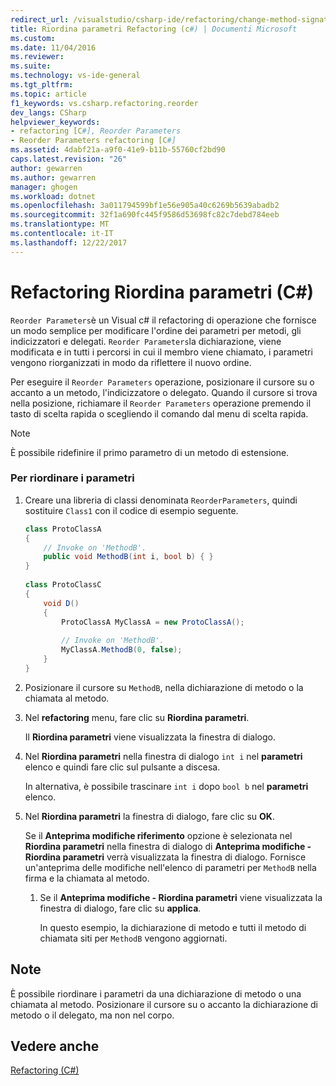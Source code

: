 ```yaml
---
redirect_url: /visualstudio/csharp-ide/refactoring/change-method-signature
title: Riordina parametri Refactoring (c#) | Documenti Microsoft
ms.custom: 
ms.date: 11/04/2016
ms.reviewer: 
ms.suite: 
ms.technology: vs-ide-general
ms.tgt_pltfrm: 
ms.topic: article
f1_keywords: vs.csharp.refactoring.reorder
dev_langs: CSharp
helpviewer_keywords:
- refactoring [C#], Reorder Parameters
- Reorder Parameters refactoring [C#]
ms.assetid: 4dabf21a-a9f0-41e9-b11b-55760cf2bd90
caps.latest.revision: "26"
author: gewarren
ms.author: gewarren
manager: ghogen
ms.workload: dotnet
ms.openlocfilehash: 3a011794599bf1e56e905a40c6269b5639abadb2
ms.sourcegitcommit: 32f1a690fc445f9586d53698fc82c7debd784eeb
ms.translationtype: MT
ms.contentlocale: it-IT
ms.lasthandoff: 12/22/2017
---
```

# <a name="reorder-parameters-refactoring-c"></a>Refactoring Riordina parametri (C#)
`Reorder Parameters`è un Visual c# il refactoring di operazione che fornisce un modo semplice per modificare l'ordine dei parametri per metodi, gli indicizzatori e delegati. `Reorder Parameters`la dichiarazione, viene modificata e in tutti i percorsi in cui il membro viene chiamato, i parametri vengono riorganizzati in modo da riflettere il nuovo ordine.  
  
 Per eseguire il `Reorder Parameters` operazione, posizionare il cursore su o accanto a un metodo, l'indicizzatore o delegato. Quando il cursore si trova nella posizione, richiamare il `Reorder Parameters` operazione premendo il tasto di scelta rapida o scegliendo il comando dal menu di scelta rapida.  
  
> [!NOTE]
>  È possibile ridefinire il primo parametro di un metodo di estensione.  
  
### <a name="to-reorder-parameters"></a>Per riordinare i parametri  
  
1.  Creare una libreria di classi denominata `ReorderParameters`, quindi sostituire `Class1` con il codice di esempio seguente.  
  
    ```csharp  
    class ProtoClassA  
    {  
        // Invoke on 'MethodB'.  
        public void MethodB(int i, bool b) { }  
    }  
  
    class ProtoClassC  
    {  
        void D()  
        {  
            ProtoClassA MyClassA = new ProtoClassA();  
  
            // Invoke on 'MethodB'.  
            MyClassA.MethodB(0, false);  
        }  
    }  
    ```  
  
2.  Posizionare il cursore su `MethodB`, nella dichiarazione di metodo o la chiamata al metodo.  
  
3.  Nel **refactoring** menu, fare clic su **Riordina parametri**.  
  
     Il **Riordina parametri** viene visualizzata la finestra di dialogo.  
  
4.  Nel **Riordina parametri** nella finestra di dialogo `int i` nel **parametri** elenco e quindi fare clic sul pulsante a discesa.  
  
     In alternativa, è possibile trascinare `int i` dopo `bool b` nel **parametri** elenco.  
  
5.  Nel **Riordina parametri** la finestra di dialogo, fare clic su **OK**.  
  
     Se il **Anteprima modifiche riferimento** opzione è selezionata nel **Riordina parametri** nella finestra di dialogo di **Anteprima modifiche - Riordina parametri** verrà visualizzata la finestra di dialogo. Fornisce un'anteprima delle modifiche nell'elenco di parametri per `MethodB` nella firma e la chiamata al metodo.  
  
    1.  Se il **Anteprima modifiche - Riordina parametri** viene visualizzata la finestra di dialogo, fare clic su **applica**.  
  
         In questo esempio, la dichiarazione di metodo e tutti il metodo di chiamata siti per `MethodB` vengono aggiornati.  
  
## <a name="remarks"></a>Note  
 È possibile riordinare i parametri da una dichiarazione di metodo o una chiamata al metodo. Posizionare il cursore su o accanto la dichiarazione di metodo o il delegato, ma non nel corpo.  
  
## <a name="see-also"></a>Vedere anche  
 [Refactoring (C#)](refactoring-csharp.md)